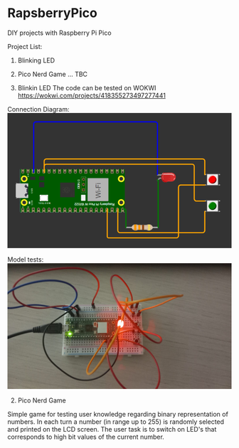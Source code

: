 # RapsberryPico
 DIY projects with Raspberry Pi Pico

 Project List:

 1. Blinking LED
 2. Pico Nerd Game
... TBC



 1. Blinkin LED
The code can be tested on WOKWI https://wokwi.com/projects/418355273497277441

Connection Diagram:
 ![schema](img/blinking_led_schema.png)

Model tests:
 ![schema](photo/blinking_led.jpg)

 2. Pico Nerd Game

 Simple game for testing user knowledge regarding binary representation of numbers.
 In each turn a number (in range up to 255) is randomly selected and printed on the LCD screen. 
 The user task is to switch on LED's that corresponds to high bit values of the current number.


